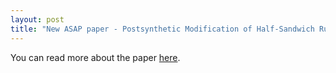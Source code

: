 ```yaml
---
layout: post
title: "New ASAP paper - Postsynthetic Modification of Half-Sandwich Ruthenium Complexes by Mechanochemical Synthesis"
---
```


You can read more about the paper [here](https://github.com/riclzh/novelchemrxn/blob/master/files/papers/acs.inorgchem.1c00059.pdf).

